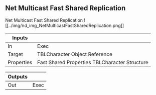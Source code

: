 ## Net Multicast Fast Shared Replication
Net Multicast Fast Shared Replication
![[../img/nd_img_NetMulticastFastSharedReplication.png]]

|Inputs||
|--|--|
| In | Exec |
| Target | TBLCharacter Object Reference |
| Properties | Fast Shared Properties TBLCharacter Structure |

|Outputs||
|--|--|
| Out | Exec |
